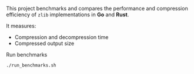 This project benchmarks and compares the performance and compression efficiency of `zlib` implementations in **Go** and **Rust**.

It measures:
- Compression and decompression time
- Compressed output size

Run benchmarks
```sh
./run_benchmarks.sh
```